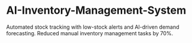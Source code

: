 # AI-Inventory-Management-System
Automated stock tracking with low-stock alerts and AI-driven demand forecasting. Reduced manual inventory management tasks by 70%.
